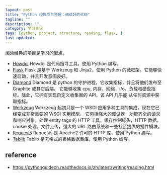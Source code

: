 ```yaml
---
layout: post
title: "Python 经典项目整理：阅读好的代码"
tagline: ""
description: ""
category: 学习笔记
tags: [python, project, structure, reading, flask, ]
last_updated:
---
```


阅读经典的项目是学习的起点。

- [Howdoi](https://github.com/gleitz/howdoi) Howdoi 是代码搜寻工具，使用 Python 编写。
- [Flask](https://github.com/mitsuhiko/flask) Flask 是基于 Werkzeug 和 Jinja2，使用 Python 的微框架。它能够快速启动，并且开发意图良好。
- [Diamond](https://github.com/python-diamond/Diamond) Diamond 是 python 的守护进程，它收集指标，并且将他们发布至 Graphite 或其它后端。 它能够收集 cpu, 内存，网络，i/o，负载和硬盘指标。除此，它拥有实现自定义收集器的 API，该 API 几乎能 从任何资源中获取指标。
- [Werkzeug](https://github.com/mitsuhiko/werkzeug) Werkzeug 起初只是一个 WSGI 应用多种工具的集成，现在它已经变成非常重要的 WSGI 实用模型。 它包括强大的调试器，功能齐全的请求和响应对象，处理 entity tags 的 HTTP 工具，缓存控制标头，HTTP 数据，cookie 处理，文件上传，强大的 URL 路由系统和一些社区提供的插件模块。
- [Requests](https://github.com/kennethreitz/requests) Requests 是 Apache2 许可的 HTTP 库，使用 Python 编写。
- [Tablib](https://github.com/kennethreitz/tablib) Tablib 是无格式的表格数据集库，使用 Python 编写。

## reference

- <https://pythonguidecn.readthedocs.io/zh/latest/writing/reading.html>
